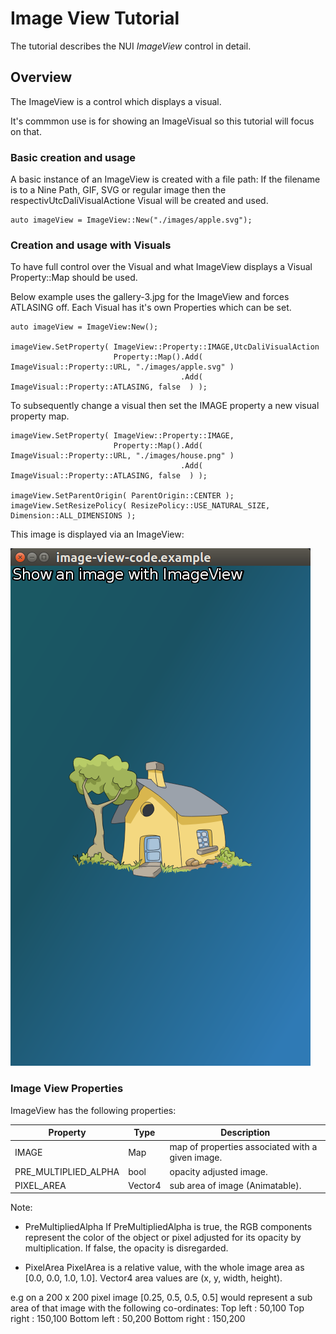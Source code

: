 # Image View Tutorial

The tutorial describes the NUI _ImageView_ control in detail.

## Overview

The ImageView is a control which displays a visual.

It's commmon use is for showing an ImageVisual so this tutorial will focus on that.

### Basic creation and usage

A basic instance of an ImageView is created with a file path:
If the filename is to a Nine Path, GIF, SVG or regular image then the respectivUtcDaliVisualActione
Visual will be created and used.

~~~{.cpp}
auto imageView = ImageView::New("./images/apple.svg");
~~~


### Creation and usage with Visuals

To have full control over the Visual and what ImageView displays a Visual Property::Map should be used.

Below example uses the gallery-3.jpg for the ImageView and forces ATLASING off.
Each Visual has it's own Properties which can be set.

~~~{.cpp}
auto imageView = ImageView:New();

imageView.SetProperty( ImageView::Property::IMAGE,UtcDaliVisualAction
                       Property::Map().Add( ImageVisual::Property::URL, "./images/apple.svg" )
                                      .Add( ImageVisual::Property::ATLASING, false  ) );

~~~

To subsequently change a visual then set the IMAGE property a new visual property map.

~~~{.cpp}UtcDaliControlActionOnVisual
imageView.SetProperty( ImageView::Property::IMAGE,
                       Property::Map().Add( ImageVisual::Property::URL, "./images/house.png" )
                                      .Add( ImageVisual::Property::ATLASING, false  ) );

imageView.SetParentOrigin( ParentOrigin::CENTER );
imageView.SetResizePolicy( ResizePolicy::USE_NATURAL_SIZE, Dimension::ALL_DIMENSIONS );
~~~

This image is displayed via an ImageView:

![ ](../images/image-view.png)

### Image View Properties

ImageView has the following properties:

| Property  | Type | Description |
| ------------ | ------------ | ------------ |
| IMAGE  | Map | map of properties associated with a given image. |
| PRE_MULTIPLIED_ALPHA | bool | opacity adjusted image. |
| PIXEL_AREA | Vector4 | sub area of image (Animatable). |

Note:

+ PreMultipliedAlpha
If PreMultipliedAlpha is true, the RGB components represent the color of the object or pixel adjusted for its opacity
by multiplication. If false, the opacity is disregarded.

+ PixelArea
PixelArea is a relative value, with the whole image area as [0.0, 0.0, 1.0, 1.0].
Vector4 area values are (x, y, width, height).

e.g on a 200 x 200 pixel image [0.25, 0.5, 0.5, 0.5] would represent a sub area
of that image with the following co-ordinates:
Top left     : 50,100
Top right    : 150,100
Bottom left  : 50,200
Bottom right : 150,200
